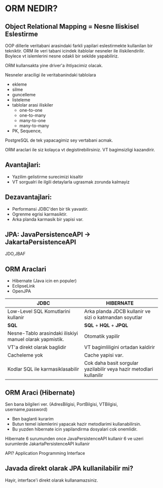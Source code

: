 # **ORM NEDIR?**
## Object Relational Mapping = Nesne Iliskisel Eslestirme
OOP dillerle veritabani arasindaki farkli yapilari eslestirmekte
kullanilan bir tekniktir. 
ORM ile veri tabani icindek itablolar nesneler ile iliskilendirilir.
Boylece vt islemlerini nesne odakli bir sekilde yapabiliriz.

ORM kullansakta yine driver'a ihtiyacimiz olacak.

Nesneler araciligi ile veritabanindaki tablolara
* ekleme
* silme
* guncelleme
* listeleme
* tablolar arasi iliskiler
    * one-to-one
    * one-to-many
    * many-to-one
    * many-to-many
* PK, Sequence,

PostgreSQL de tek yapacagimiz sey vertabani acmak.

ORM araclari ile siz kolayca vt degistirebilirsiniz.
VT bagimsizligi kazandirir.

## Avantajlari:
* Yazilim gelistirme surecimizi kisaltir
* VT sorgualri ile ilgili detaylarla ugrasmak zorunda kalmayiz

## Dezavantajlari:
* Performansi JDBC'den bir tik yavastir.
* Ogrenme egrisi karmasiktir.
* Arka planda karmasik bir yapisi var.

## JPA: JavaPersistenceAPI -> JakartaPersistenceAPI
JDO,JBAF

## ORM Araclari
* Hibernate (Java icin en populer)
* EclipseLink
* OpenJPA

| JDBC                               | HIBERNATE                                              |
|------------------------------------|--------------------------------------------------------|
| Low-Level SQL Komutlarini kullanir | Arka planda JDCB kullanir ve sizi o katmandan soyutlar |
| **SQL**                            | **SQL** + **HQL** + **JPQL**                           |
| Nesne-Tablo arasindaki iliskiyi manuel olarak yapmistik. | Otomatik yapilir                 |
 | VT'a direkt olarak baglidir | VT bagimliligini ortadan kaldirir |
| Cacheleme yok | Cache yapisi var. |
| Kodlar SQL ile karmasiklasabilir | Cok daha basit sorgular yazilabilir veya hazir metodlari kullanilir |

## ORM Araci (Hibernate)
Sen bana bilgileri ver. (AdresBilgisi, PortBilgisi, VTBilgisi, username,password)
 * Ben baglanti kurarim
 * Butun temel islemlerini yapacak hazir metodlarimi kullanabilirsin.
 * Bu yuzden hibernate icin yapilandirma dosyalari cok onemlidir.

Hibernate 6 surumunden once JavaPersistenceAPI kullanir
6 ve uzeri surumlerde JakartaPersistenceAPI kullanir

API? Application Programming Interface

## Javada direkt olarak JPA kullanilabilir mi?
Hayir, interface'i direkt olarak kullanamazsiniz.
